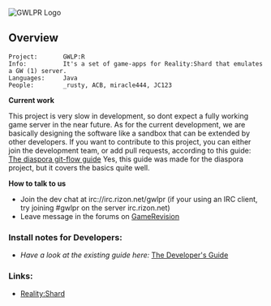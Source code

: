 ![GWLPR Logo](http://img851.imageshack.us/img851/7279/logo4jb.png)

## Overview
    Project:       GWLP:R
    Info:          It's a set of game-apps for Reality:Shard that emulates a GW (1) server.
    Languages:     Java
    People:        _rusty, ACB, miracle444, JC123

**Current work**

This project is very slow in development, so dont expect a fully working game server in the near future.
As for the current development, we are basically designing the software like a sandbox that can be extended by
other developers. If you want to contribute to this project, you can either join the development team, or add
pull requests, according to this guide: [The diaspora git-flow guide](https://github.com/diaspora/diaspora/wiki/Git-Workflow)
Yes, this guide was made for the diaspora project, but it covers the basics quite well.


**How to talk to us**

 - Join the dev chat at irc://irc.rizon.net/gwlpr (if your using an IRC client, try joining #gwlpr on the server irc.rizon.net)
 - Leave message in the forums on [GameRevision](http://www.gamerevision.com/forumdisplay.php?61-GWLP-R)


### Install notes for Developers:
 - _Have a look at the existing guide here:_  [The Developer's Guide](https://github.com/GameRevision/GWLP-R/wiki/Dev-HowTo)

### Links:
 - [Reality:Shard](https://github.com/RealityShard/RealityShard)